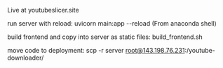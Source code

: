 
Live at youtubeslicer.site

run server with reload: uvicorn main:app --reload
(From anaconda shell)

build frontend and copy into server as static files: build_frontend.sh

move code to deployment: scp -r server root@143.198.76.231:/youtube-downloader/

